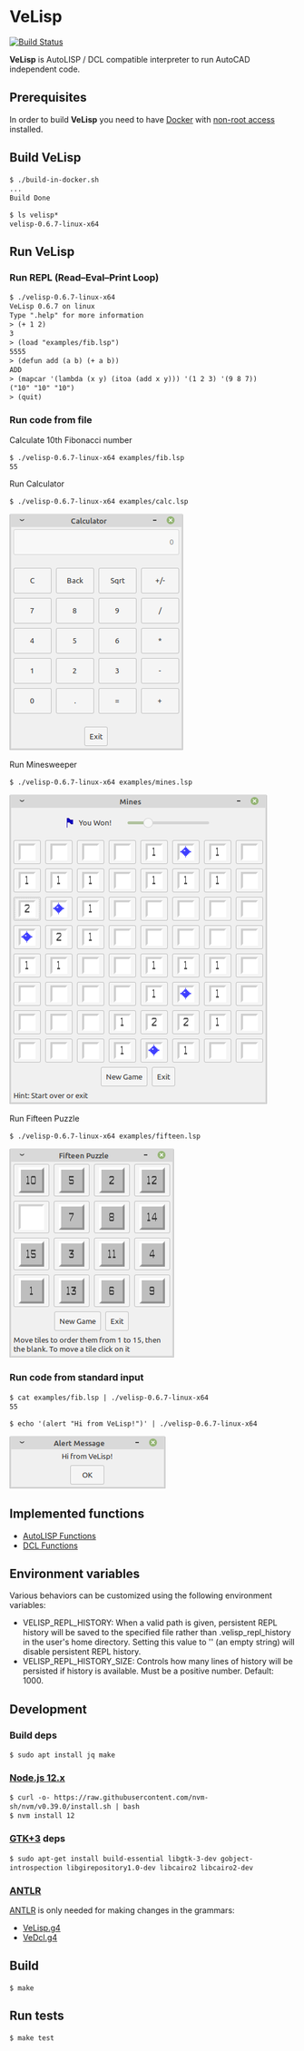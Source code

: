 # VeLisp

[![Build Status](https://travis-ci.com/ten0s/velisp.svg?branch=master)](https://travis-ci.com/ten0s/velisp)

**VeLisp** is AutoLISP / DCL compatible interpreter to run AutoCAD independent code.

## Prerequisites

In order to build **VeLisp** you need to have
[Docker](https://docs.docker.com/installation/#installation) with [non-root access](https://docs.docker.com/engine/installation/linux/linux-postinstall/)
installed.

## Build **VeLisp**

```
$ ./build-in-docker.sh
...
Build Done
```

```
$ ls velisp*
velisp-0.6.7-linux-x64
```

## Run **VeLisp**

### Run REPL (Read–Eval–Print Loop)

```
$ ./velisp-0.6.7-linux-x64
VeLisp 0.6.7 on linux
Type ".help" for more information
> (+ 1 2)
3
> (load "examples/fib.lsp")
5555
> (defun add (a b) (+ a b))
ADD
> (mapcar '(lambda (x y) (itoa (add x y))) '(1 2 3) '(9 8 7))
("10" "10" "10")
> (quit)
```

### Run code from file

Calculate 10th Fibonacci number

```
$ ./velisp-0.6.7-linux-x64 examples/fib.lsp
55
```

Run Calculator

```
$ ./velisp-0.6.7-linux-x64 examples/calc.lsp
```

![App Calc Image](/images/app-calc.png)

Run Minesweeper

```
$ ./velisp-0.6.7-linux-x64 examples/mines.lsp
```

![App Mines Image](/images/app-mines.png)

Run Fifteen Puzzle

```
$ ./velisp-0.6.7-linux-x64 examples/fifteen.lsp
```

![App Fifteen Image](/images/app-fifteen.png)

### Run code from standard input

```
$ cat examples/fib.lsp | ./velisp-0.6.7-linux-x64
55
```

```
$ echo '(alert "Hi from VeLisp!")' | ./velisp-0.6.7-linux-x64
```

![Alert Hello Image](/images/alert-hello.png)

## Implemented functions

* [AutoLISP Functions](/AutoLISP-Functions.md)
* [DCL Functions](DCL-Functions.md)

## Environment variables

Various behaviors can be customized using the following environment variables:

* VELISP_REPL_HISTORY: When a valid path is given, persistent REPL history will be
saved to the specified file rather than .velisp_repl_history in the user's home
directory. Setting this value to '' (an empty string) will disable persistent
REPL history.
* VELISP_REPL_HISTORY_SIZE: Controls how many lines of history will be persisted
if history is available. Must be a positive number. Default: 1000.

## Development

### Build deps

```
$ sudo apt install jq make
```

### [Node.js 12.x](https://nodejs.org/dist/latest-v12.x/)

```
$ curl -o- https://raw.githubusercontent.com/nvm-sh/nvm/v0.39.0/install.sh | bash
$ nvm install 12
```

### [GTK+3](https://www.gtk.org/) deps

```
$ sudo apt-get install build-essential libgtk-3-dev gobject-introspection libgirepository1.0-dev libcairo2 libcairo2-dev
```

### [ANTLR](https://www.antlr.org/)

[ANTLR](https://www.antlr.org/) is only needed for making changes in the grammars:

* [VeLisp.g4](/grammar/VeLisp.g4)
* [VeDcl.g4](/grammar/VeDcl.g4)

## Build

```
$ make
```

## Run tests

```
$ make test
```
